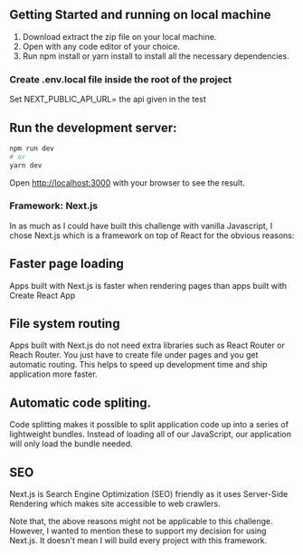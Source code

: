 ## Getting Started and running on local machine

1. Download extract the zip file on your local machine.
2. Open with any code editor of your choice.
3. Run npm install or yarn install to install all the necessary dependencies.

### Create .env.local file inside the root of the project

Set NEXT_PUBLIC_API_URL= the api given in the test

## Run the development server:

```bash
npm run dev
# or
yarn dev
```

Open [http://localhost:3000](http://localhost:3000) with your browser to see the result.

### Framework: Next.js

In as much as I could have built this challenge with vanilla Javascript, I chose Next.js which is a framework on top of React for the obvious reasons:

## Faster page loading

Apps built with Next.js is faster when rendering pages than apps built with Create React App

## File system routing

Apps built with Next.js do not need extra libraries such as React Router or Reach Router. You just have to create file under pages and you get automatic routing. This helps to speed up development time and ship application more faster.

## Automatic code spliting.

Code splitting makes it possible to split application code up into a series of lightweight bundles. Instead of loading all of our JavaScript, our application will only load the bundle needed.

## SEO

Next.js is Search Engine Optimization (SEO) friendly as it uses Server-Side Rendering which makes site accessible to web crawlers.

Note that, the above reasons might not be applicable to this challenge. However, I wanted to mention these to support my decision for using Next.js. It doesn't mean I will build every project with this framework.
